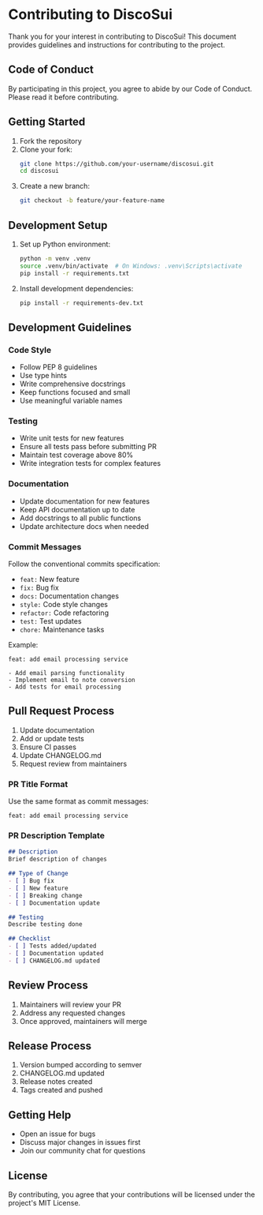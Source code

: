 # Contributing to DiscoSui

Thank you for your interest in contributing to DiscoSui! This document provides guidelines and instructions for contributing to the project.

## Code of Conduct

By participating in this project, you agree to abide by our Code of Conduct. Please read it before contributing.

## Getting Started

1. Fork the repository
2. Clone your fork:
   ```bash
   git clone https://github.com/your-username/discosui.git
   cd discosui
   ```
3. Create a new branch:
   ```bash
   git checkout -b feature/your-feature-name
   ```

## Development Setup

1. Set up Python environment:
   ```bash
   python -m venv .venv
   source .venv/bin/activate  # On Windows: .venv\Scripts\activate
   pip install -r requirements.txt
   ```

2. Install development dependencies:
   ```bash
   pip install -r requirements-dev.txt
   ```

## Development Guidelines

### Code Style

- Follow PEP 8 guidelines
- Use type hints
- Write comprehensive docstrings
- Keep functions focused and small
- Use meaningful variable names

### Testing

- Write unit tests for new features
- Ensure all tests pass before submitting PR
- Maintain test coverage above 80%
- Write integration tests for complex features

### Documentation

- Update documentation for new features
- Keep API documentation up to date
- Add docstrings to all public functions
- Update architecture docs when needed

### Commit Messages

Follow the conventional commits specification:

- `feat:` New feature
- `fix:` Bug fix
- `docs:` Documentation changes
- `style:` Code style changes
- `refactor:` Code refactoring
- `test:` Test updates
- `chore:` Maintenance tasks

Example:
```
feat: add email processing service

- Add email parsing functionality
- Implement email to note conversion
- Add tests for email processing
```

## Pull Request Process

1. Update documentation
2. Add or update tests
3. Ensure CI passes
4. Update CHANGELOG.md
5. Request review from maintainers

### PR Title Format

Use the same format as commit messages:
```
feat: add email processing service
```

### PR Description Template

```markdown
## Description
Brief description of changes

## Type of Change
- [ ] Bug fix
- [ ] New feature
- [ ] Breaking change
- [ ] Documentation update

## Testing
Describe testing done

## Checklist
- [ ] Tests added/updated
- [ ] Documentation updated
- [ ] CHANGELOG.md updated
```

## Review Process

1. Maintainers will review your PR
2. Address any requested changes
3. Once approved, maintainers will merge

## Release Process

1. Version bumped according to semver
2. CHANGELOG.md updated
3. Release notes created
4. Tags created and pushed

## Getting Help

- Open an issue for bugs
- Discuss major changes in issues first
- Join our community chat for questions

## License

By contributing, you agree that your contributions will be licensed under the project's MIT License. 